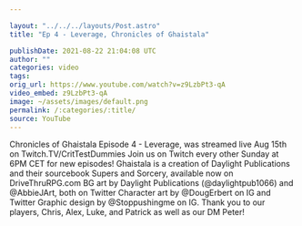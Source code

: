 ```yaml
---

layout: "../../../layouts/Post.astro"
title: "Ep 4 - Leverage, Chronicles of Ghaistala"

publishDate: 2021-08-22 21:04:08 UTC
author: ""
categories: video
tags: 
orig_url: https://www.youtube.com/watch?v=z9LzbPt3-qA
video_embed: z9LzbPt3-qA
image: ~/assets/images/default.png
permalink: /:categories/:title/
source: YouTube
---
```

Chronicles of Ghaistala Episode 4 - Leverage, was streamed live Aug 15th on Twitch.TV/CritTestDummies Join us on Twitch every other Sunday at 6PM CET for new episodes! Ghaistala is a creation of Daylight Publications and their sourcebook Supers and Sorcery, available now on DriveThruRPG.com BG art by Daylight Publications (@daylightpub1066) and @AbbieJArt, both on Twitter Character art by @DougErbert on IG and Twitter Graphic design by @Stoppushingme on IG. Thank you to our players, Chris, Alex, Luke, and Patrick as well as our DM Peter!